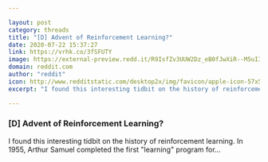 ```yaml
---

layout: post
category: threads
title: "[D] Advent of Reinforcement Learning?"
date: 2020-07-22 15:37:27
link: https://vrhk.co/3fSFUTY
image: https://external-preview.redd.it/R9IsfZv3UUW2Dz_eB0fJwXiR--M5uI3yORNmei5q8Yw.jpg?width=216&height=113.089005236&auto=webp&crop=216:113.089005236,smart&s=c4a61ea7a3ad01f83bcf62b5987d0db28cfe08e3
domain: reddit.com
author: "reddit"
icon: http://www.redditstatic.com/desktop2x/img/favicon/apple-icon-57x57.png
excerpt: "I found this interesting tidbit on the history of reinforcement learning. In 1955, Arthur Samuel completed the first \"learning\" program for..."

---
```


### [D] Advent of Reinforcement Learning?

I found this interesting tidbit on the history of reinforcement learning. In 1955, Arthur Samuel completed the first "learning" program for...